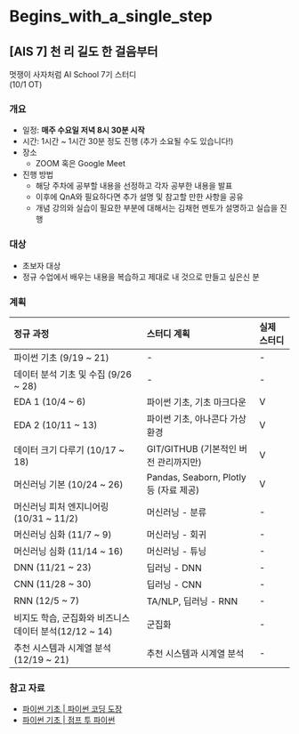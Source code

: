 # Begins_with_a_single_step
## [AIS 7] 천 리 길도 한 걸음부터
멋쟁이 사자처럼 AI School 7기 스터디  
(10/1 OT)

### 개요
- 일정: **매주 수요일 저녁 8시 30분 시작**
- 시간: 1시간 ~ 1시간 30분 정도 진행 (추가 소요될 수도 있습니다!)
- 장소
    - ZOOM 혹은 Google Meet
- 진행 방법
    - 해당 주차에 공부할 내용을 선정하고 각자 공부한 내용을 발표
    - 이후에 QnA와 필요하다면 추가 설명 및 참고할 만한 사항을 공유
    - 개념 강의와 실습이 필요한 부분에 대해서는 김채현 멘토가 설명하고 실습을 진행

### 대상
- 초보자 대상
- 정규 수업에서 배우는 내용을 복습하고 제대로 내 것으로 만들고 싶은신 분

### 계획
| 정규 과정 | 스터디 계획 | 실제 스터디 |
| :--- | :--- | :--- |
| 파이썬 기초 (9/19 ~ 21) | - | - |
| 데이터 분석 기초 및 수집 (9/26 ~ 28) | - | - |
| EDA 1 (10/4 ~ 6) | 파이썬 기초, 기초 마크다운 | V |
| EDA 2 (10/11 ~ 13) | 파이썬 기초, 아나콘다 가상환경 | V |
| 데이터 크기 다루기 (10/17 ~ 18) | GIT/GITHUB (기본적인 버전 관리까지만) | V |
| 머신러닝 기본 (10/24 ~ 26) | Pandas, Seaborn, Plotly 등 (자료 제공) | V |
| 머신러닝 피처 엔지니어링 (10/31 ~ 11/2) | 머신러닝 - 분류 | - |
| 머신러닝 심화 (11/7 ~ 9) | 머신러닝 - 회귀 | - |
| 머신러닝 심화 (11/14 ~ 16) | 머신러닝 - 튜닝 | - |
| DNN (11/21 ~ 23) | 딥러닝 - DNN | - |
| CNN (11/28 ~ 30) | 딥러닝 - CNN | - |
| RNN (12/5 ~ 7) | TA/NLP, 딥러닝 - RNN | - |
| 비지도 학습, 군집화와 비즈니스 데이터 분석(12/12 ~ 14) | 군집화 | - |
| 추천 시스템과 시계열 분석 (12/19 ~ 21) | 추천 시스템과 시계열 분석 | - |

### 참고 자료
- [파이썬 기초 | 파이썬 코딩 도장](https://dojang.io/course/view.php?id=7)
- [파이썬 기초 | 점프 투 파이썬](https://wikidocs.net/book/1)